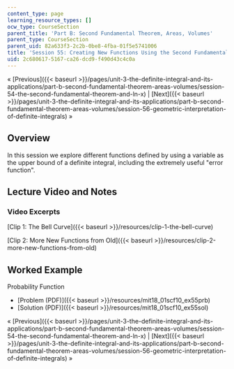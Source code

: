 ```yaml
---
content_type: page
learning_resource_types: []
ocw_type: CourseSection
parent_title: 'Part B: Second Fundamental Theorem, Areas, Volumes'
parent_type: CourseSection
parent_uid: 82a633f3-2c2b-0be8-4fba-01f5e5741006
title: 'Session 55: Creating New Functions Using the Second Fundamental Theorem'
uid: 2c680617-5167-ca26-dcd9-f490d43c4c0a
---
```


« [Previous]({{< baseurl >}}/pages/unit-3-the-definite-integral-and-its-applications/part-b-second-fundamental-theorem-areas-volumes/session-54-the-second-fundamental-theorem-and-ln-x) | [Next]({{< baseurl >}}/pages/unit-3-the-definite-integral-and-its-applications/part-b-second-fundamental-theorem-areas-volumes/session-56-geometric-interpretation-of-definite-integrals) »

Overview
--------

In this session we explore different functions defined by using a variable as the upper bound of a definite integral, including the extremely useful "error function".

Lecture Video and Notes
-----------------------

### Video Excerpts

[Clip 1: The Bell Curve]({{< baseurl >}}/resources/clip-1-the-bell-curve)

[Clip 2: More New Functions from Old]({{< baseurl >}}/resources/clip-2-more-new-functions-from-old)

Worked Example
--------------

Probability Function

*   [Problem (PDF)]({{< baseurl >}}/resources/mit18_01scf10_ex55prb)
*   [Solution (PDF)]({{< baseurl >}}/resources/mit18_01scf10_ex55sol)

« [Previous]({{< baseurl >}}/pages/unit-3-the-definite-integral-and-its-applications/part-b-second-fundamental-theorem-areas-volumes/session-54-the-second-fundamental-theorem-and-ln-x) | [Next]({{< baseurl >}}/pages/unit-3-the-definite-integral-and-its-applications/part-b-second-fundamental-theorem-areas-volumes/session-56-geometric-interpretation-of-definite-integrals) »